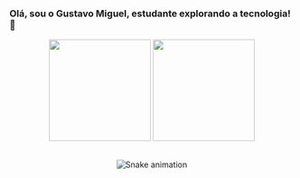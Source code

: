### Olá, sou o Gustavo Miguel, estudante explorando a tecnologia! 👋

<div align="center">
  <a href="https://github.com/gugamh"></a>
  <img height="180em" src="https://github-readme-stats.vercel.app/api?username=gugamh&show_icons=true&theme=dark&include_all_commits=true&count_private=true"/>
  <img height="180em" src="https://github-readme-stats.vercel.app/api/top-langs/?username=gugamh&layout=compact&langs_count=7&theme=dark"/>
</div>

  ##
              
<div align="center"> 
  <a href="https://img.shields.io/badge/LinkedIn-0077B5?style=for-the-badge&logo=linkedin&logoColor=white"></a>
 	<a href="https://img.shields.io/badge/Behance-0054F7?style=for-the-badge&logo=behance&logoColor=white"></a>
 
  ![Snake animation](https://github.com/gugamh/gugamh/blob/output/github-contribution-grid-snake.svg)
 
</div>
